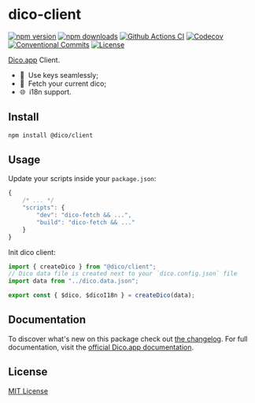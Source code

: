# dico-client

[![npm version][npm-version-src]][npm-version-href]
[![npm downloads][npm-downloads-src]][npm-downloads-href]
[![Github Actions CI][github-actions-ci-src]][github-actions-ci-href]
[![Codecov][codecov-src]][codecov-href]
[![Conventional Commits][conventional-commits-src]][conventional-commits-href]
[![License][license-src]][license-href]

[Dico.app][dico] Client.

- 🔑 &nbsp;Use keys seamlessly;
- 🎏 &nbsp;Fetch your current dico;
- 🌐 &nbsp;i18n support.

## Install

```bash
npm install @dico/client
```

## Usage

Update your scripts inside your `package.json`:

```javascript
{
    /* ... */
    "scripts": {
        "dev": "dico-fetch && ...",
        "build": "dico-fetch && ..."
    }
}
```

Init dico client:

```javascript
import { createDico } from "@dico/client";
// Dico data file is created next to your `dico.config.json` file
import data from "../dico.data.json";

export const { $dico, $dicoI18n } = createDico(data);
```

## Documentation

To discover what's new on this package check out [the changelog][changelog]. For full documentation, visit the [official Dico.app documentation][dico-docs].

## License

[MIT License](./LICENSE)

<!-- Links -->

[dico]: https://dico.app
[dico-docs]: https://docs.dico.app/installing-the-client
[changelog]: /CHANGELOG.md

<!-- Badges -->

[npm-version-src]: https://img.shields.io/npm/v/@dico/client/latest.svg
[npm-version-href]: https://npmjs.com/package/@dico/client
[npm-downloads-src]: https://img.shields.io/npm/dm/@dico/client.svg
[npm-downloads-href]: https://npmjs.com/package/@dico/client
[github-actions-ci-src]: https://github.com/dico-app/dico-client/workflows/ci/badge.svg
[github-actions-ci-href]: https://github.com/dico-app/dico-client/actions?query=workflow%3Aci
[codecov-src]: https://img.shields.io/codecov/c/github/dico-app/dico-client.svg
[codecov-href]: https://codecov.io/gh/dico-app/dico-client
[conventional-commits-src]: https://img.shields.io/badge/Conventional%20Commits-1.0.0-yellow.svg
[conventional-commits-href]: https://conventionalcommits.org
[license-src]: https://img.shields.io/npm/l/@dico/client.svg
[license-href]: https://npmjs.com/package/@dico/client
